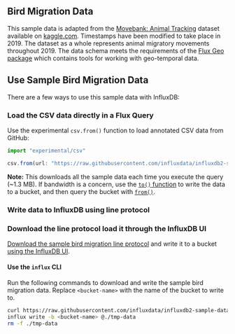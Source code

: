 ## Bird Migration Data
This sample data is adapted from the [Movebank: Animal Tracking](https://www.kaggle.com/pulkit8595/movebank-animal-tracking)
dataset available on [kaggle.com](https://kaggle.com).
Timestamps have been modified to take place in 2019.
The dataset as a whole represents animal migratory movements throughout 2019.
The data schema meets the requirements of the
[Flux Geo package](https://v2.docs.influxdata.com/v2.0/reference/flux/stdlib/experimental/geo/#geo-schema-requirements)
which contains tools for working with geo-temporal data.

## Use Sample Bird Migration Data
There are a few ways to use this sample data with InfluxDB:

### Load the CSV data directly in a Flux Query
Use the experimental `csv.from()` function to load annotated CSV data from GitHub:

```js
import "experimental/csv"

csv.from(url: "https://raw.githubusercontent.com/influxdata/influxdb2-sample-data/master/bird-migration-data/bird-migration.csv")
```

**Note:** This downloads all the sample data each time you execute the query (~1.3 MB).
If bandwidth is a concern, use the [`to()` function](https://v2.docs.influxdata.com/v2.0/reference/flux/stdlib/built-in/outputs/to/)
to write the data to a bucket, and then query the bucket with [`from()`](https://v2.docs.influxdata.com/v2.0/reference/flux/stdlib/built-in/inputs/from/).

### Write data to InfluxDB using line protocol

### Download the line protocol load it through the InfluxDB UI
[Download the sample bird migration line protocol](https://raw.githubusercontent.com/influxdata/influxdb2-sample-data/master/bird-migration-data/bird-migration.line)
and write it to a bucket [using the InfluxDB UI](https://v2.docs.influxdata.com/v2.0/write-data/#user-interface).

#### Use the `influx` CLI
Run the following commands to download and write the sample bird migration data.
Replace `<bucket-name>` with the name of the bucket to write to.

```sh
curl https://raw.githubusercontent.com/influxdata/influxdb2-sample-data/master/bird-migration-data/bird-migration.line --output ./tmp-data
influx write -b <bucket-name> @./tmp-data
rm -f ./tmp-data
```
